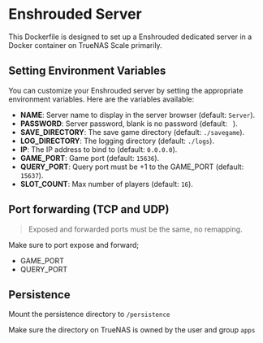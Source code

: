 # Enshrouded Server

This Dockerfile is designed to set up a Enshrouded dedicated server in a Docker container on TrueNAS Scale primarily.

## Setting Environment Variables

You can customize your Enshrouded server by setting the appropriate environment variables. Here are the variables available:

- **NAME**: Server name to display in the server browser (default: `Server`).
- **PASSWORD**: Server password, blank is no password (default: ` `).
- **SAVE_DIRECTORY**: The save game directory (default: `./savegame`).
- **LOG_DIRECTORY**: The logging directory (default: `./logs`).
- **IP**: The IP address to bind to (default: `0.0.0.0`).
- **GAME_PORT**: Game port (default: `15636`).
- **QUERY_PORT**: Query port must be +1 to the GAME_PORT (default: `15637`).
- **SLOT_COUNT**: Max number of players (default: `16`).

## Port forwarding (TCP and UDP)

> Exposed and forwarded ports must be the same, no remapping.

Make sure to port expose and forward;
- GAME_PORT
- QUERY_PORT

## Persistence

Mount the persistence directory to `/persistence`

Make sure the directory on TrueNAS is owned by the user and group `apps`
